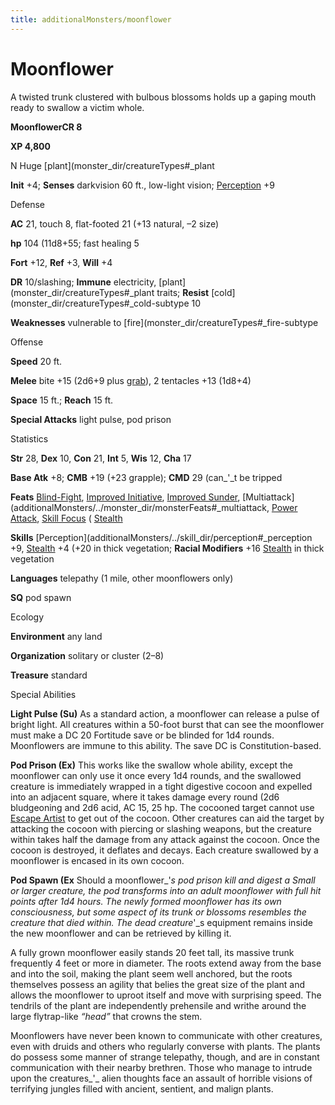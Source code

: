 ```yaml
---
title: additionalMonsters/moonflower
---
```

# Moonflower

A twisted trunk clustered with bulbous blossoms holds up a gaping mouth ready to swallow a victim whole.

**MoonflowerCR 8**

**XP 4,800**

N Huge [plant](monster_dir/creatureTypes#_plant

**Init** +4; **Senses** darkvision 60 ft., low-light vision; [Perception](additionalMonsters/../skill_dir/perception#_perception) +9

Defense

**AC** 21, touch 8, flat-footed 21 (+13 natural, –2 size)

**hp** 104 (11d8+55; fast healing 5

**Fort** +12, **Ref** +3, **Will** +4

**DR** 10/slashing; **Immune** electricity, [plant](monster_dir/creatureTypes#_plant traits; **Resist** [cold](monster_dir/creatureTypes#_cold-subtype 10

**Weaknesses** vulnerable to [fire](monster_dir/creatureTypes#_fire-subtype

Offense

**Speed** 20 ft.

**Melee** bite +15 (2d6+9 plus [grab](monster_dir/universalMonsterRules#_grab)), 2 tentacles +13 (1d8+4)

**Space** 15 ft.; **Reach** 15 ft.

**Special Attacks** light pulse, pod prison

Statistics

**Str** 28, **Dex** 10, **Con** 21, **Int** 5, **Wis** 12, **Cha** 17

**Base Atk** +8; **CMB** +19 (+23 grapple); **CMD** 29 (can_'_t be tripped

**Feats** [Blind-Fight](additionalMonsters/../feats#_blind-fight), [Improved Initiative](additionalMonsters/../feats#_improved-initiative), [Improved Sunder](additionalMonsters/../feats#_improved-sunder), [Multiattack](additionalMonsters/../monster_dir/monsterFeats#_multiattack, [Power Attack](additionalMonsters/../feats#_power-attack), [Skill Focus](additionalMonsters/../feats#_skill-focus) ( [Stealth](additionalMonsters/../skill_dir/stealth#_stealth)

**Skills** [Perception](additionalMonsters/../skill_dir/perception#_perception +9, [Stealth](additionalMonsters/../skill_dir/stealth#_stealth) +4 (+20 in thick vegetation; **Racial Modifiers** +16 [Stealth](additionalMonsters/../skill_dir/stealth#_stealth) in thick vegetation

**Languages** telepathy (1 mile, other moonflowers only)

**SQ** pod spawn

Ecology

**Environment** any land

**Organization** solitary or cluster (2–8)

**Treasure** standard

Special Abilities

**Light Pulse (Su)** As a standard action, a moonflower can release a pulse of bright light. All creatures within a 50-foot burst that can see the moonflower must make a DC 20 Fortitude save or be blinded for 1d4 rounds. Moonflowers are immune to this ability. The save DC is Constitution-based.

**Pod Prison (Ex)** This works like the swallow whole ability, except the moonflower can only use it once every 1d4 rounds, and the swallowed creature is immediately wrapped in a tight digestive cocoon and expelled into an adjacent square, where it takes damage every round (2d6 bludgeoning and 2d6 acid, AC 15, 25 hp. The cocooned target cannot use [Escape Artist](additionalMonsters/../skill_dir/escapeArtist#_escape-artist) to get out of the cocoon. Other creatures can aid the target by attacking the cocoon with piercing or slashing weapons, but the creature within takes half the damage from any attack against the cocoon. Once the cocoon is destroyed, it deflates and decays. Each creature swallowed by a moonflower is encased in its own cocoon.

**Pod Spawn (Ex** Should a moonflower_'_s pod prison kill and digest a Small or larger creature, the pod transforms into an adult moonflower with full hit points after 1d4 hours. The newly formed moonflower has its own consciousness, but some aspect of its trunk or blossoms resembles the creature that died within. The dead creature_'_s equipment remains inside the new moonflower and can be retrieved by killing it.

A fully grown moonflower easily stands 20 feet tall, its massive trunk frequently 4 feet or more in diameter. The roots extend away from the base and into the soil, making the plant seem well anchored, but the roots themselves possess an agility that belies the great size of the plant and allows the moonflower to uproot itself and move with surprising speed. The tendrils of the plant are independently prehensile and writhe around the large flytrap-like _“_head_”_ that crowns the stem.

Moonflowers have never been known to communicate with other creatures, even with druids and others who regularly converse with plants. The plants do possess some manner of strange telepathy, though, and are in constant communication with their nearby brethren. Those who manage to intrude upon the creatures_'_ alien thoughts face an assault of horrible visions of terrifying jungles filled with ancient, sentient, and malign plants.

